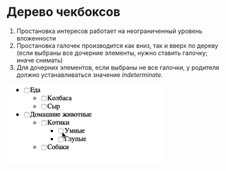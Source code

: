 # Дерево чекбоксов

1. Простановка интересов работает на неограниченный уровень вложенности
2. Простановка галочек производится как вниз, так и вверх по дереву (если выбраны все дочерние элементы, нужно ставить галочку; иначе снимать)
3. Для дочерних элементов, если выбраны не все галочки, у родителя должно устанавливаться значение *indeterminate*.

![Demo](./extended-demo.gif)
